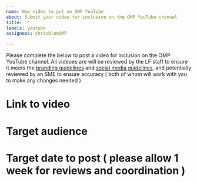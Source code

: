 ```yaml
---
name: New video to put on OMP YouTube
about: Submit your video for inclusion on the OMP YouTube channel
title: ''
labels: youtube
assignees: chrisblumOMP

---
```

Please complete the below to post a video for inclusion on the OMP YouTube channel. All videoes are will be reviewed by the LF staff to ensure it meets the [branding guidelines](https://github.com/openmainframeproject/foundation/blob/master/BRANDING_GUIDELINES.md) and [social media guidelines](https://github.com/openmainframeproject/foundation/blob/master/SOCIAL_MEDIA_GUIDELINES.md), and potentially reviewed by an SME to ensure accuracy ( both of whom will work with you to make any changes needed )

# Link to video

# Target audience

# Target date to post ( please allow 1 week for reviews and coordination )

